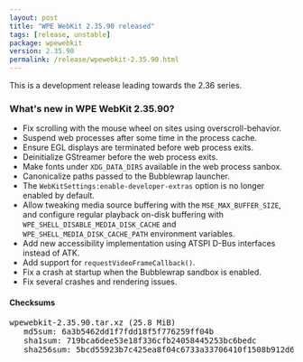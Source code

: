 ```yaml
---
layout: post
title: "WPE WebKit 2.35.90 released"
tags: [release, unstable]
package: wpewebkit
version: 2.35.90
permalink: /release/wpewebkit-2.35.90.html
---
```


This is a development release leading towards the 2.36 series.

### What's new in WPE WebKit 2.35.90?

- Fix scrolling with the mouse wheel on sites using overscroll-behavior.
- Suspend web processes after some time in the process cache.
- Ensure EGL displays are terminated before web process exits.
- Deinitialize GStreamer before the web process exits.
- Make fonts under `XDG_DATA_DIRS` available in the web process sanbox.
- Canonicalize paths passed to the Bubblewrap launcher.
- The `WebKitSettings:enable-developer-extras` option is no longer enabled by default.
- Allow tweaking media source buffering with the `MSE_MAX_BUFFER_SIZE`, and configure
  regular playback on-disk buffering with `WPE_SHELL_DISABLE_MEDIA_DISK_CACHE` and
  `WPE_SHELL_MEDIA_DISK_CACHE_PATH` environment variables.
- Add new accessibility implementation using ATSPI D-Bus interfaces instead of ATK.
- Add support for `requestVideoFrameCallback()`.
- Fix a crash at startup when the Bubblewrap sandbox is enabled.
- Fix several crashes and rendering issues.

#### Checksums

<pre>
wpewebkit-2.35.90.tar.xz (25.8 MiB)
   md5sum: 6a3b5462dd1f7fdd18f5f776259ff04b
   sha1sum: 719bca6dee53e18f336cfb24058445253bc6bedc
   sha256sum: 5bcd55923b7c425ea8f04c6733a33706410f1508b912d6b676e681459b703d76
</pre>
